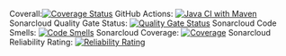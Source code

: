 Coverall:[![Coverage Status](https://coveralls.io/repos/github/shahnawazkhan988/vaccination-management/badge.svg?branch=master)](https://coveralls.io/github/shahnawazkhan988/vaccination-management?branch=master) GitHub Actions: [![Java CI with Maven](https://github.com/sh/vaccination/actions/workflows/maven.yml/badge.svg)](https://github.com/sh/vaccination/actions/workflows/maven.yml) Sonarcloud Quality Gate Status: [![Quality Gate Status](https://sonarcloud.io/api/project_badges/measure?project=sh&metric=alert_status)](https://sonarcloud.io/summary/new_code?id=sh) Sonarcloud Code Smells: [![Code Smells](https://sonarcloud.io/api/project_badges/measure?project=sh&metric=code_smells)](https://sonarcloud.io/summary/new_code?id=sh) Sonarcloud Coverage: [![Coverage](https://sonarcloud.io/api/project_badges/measure?project=sh&metric=coverage)](https://sonarcloud.io/summary/new_code?id=sh) Sonarcloud Reliability Rating: [![Reliability Rating](https://sonarcloud.io/api/project_badges/measure?project=sh&metric=reliability_rating)](https://sonarcloud.io/summary/new_code?id=sh)
